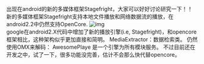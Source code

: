 出现在android的新的多媒体框架Stagefright，大家可以好好讨论研究一下！！
新的多媒体框架Stagefright支持本地文件播放和网络数据流的播放，在android2.2中仍然支持OpenCore.
![img](P)  
google在android2.X代码中增加了新的播放引擎(i.e, Stagefright)，和opencore框架相比，这种架构似乎更加直接和简明。
MediaExtractor：数据检索类。
仍然使用OMX来解码：
AwesomePlaye 是一个引擎为所有模块服务。
不过目前还在开发之中，试了一下，很多功能没完善，估计不会那么快代替opencore。